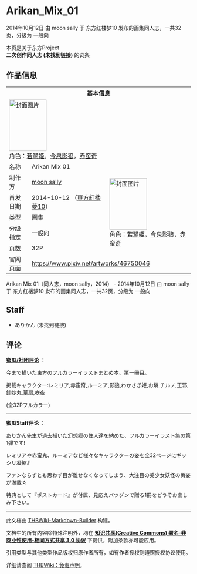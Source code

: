 # Arikan_Mix_01

<!-- source html: G:\repos\THBWiki-Markdown-Builder\THBWikiMarkdown\Temp\main\0\0b\ns0%3AArikan_Mix_01.html -->

2014年10月12日 由 moon sally 于 东方红楼梦10 发布的画集同人志，一共32页，分级为 一般向

本页是关于东方Project  
 **二次创作同人志 (未找到链接)** 的词条

## 作品信息

<table><tbody><tr><th colspan="3">基本信息</th></tr><tr><td class="cover-artwork-mobile" colspan="2"><a href="./文件-Arikan_Mix_01封面.png.md" class="image" title="封面图片"><img alt="封面图片" src="https://upload.thwiki.cc/thumb/c/cb/Arikan_Mix_01%E5%B0%81%E9%9D%A2.png/102px-Arikan_Mix_01%E5%B0%81%E9%9D%A2.png" decoding="async" loading="lazy" width="102" height="140" srcset="https://upload.thwiki.cc/thumb/c/cb/Arikan_Mix_01%E5%B0%81%E9%9D%A2.png/152px-Arikan_Mix_01%E5%B0%81%E9%9D%A2.png 1.5x, https://upload.thwiki.cc/thumb/c/cb/Arikan_Mix_01%E5%B0%81%E9%9D%A2.png/203px-Arikan_Mix_01%E5%B0%81%E9%9D%A2.png 2x" data-file-width="600" data-file-height="826"></a><div class="cover-char">角色：<a href="./若鹭姬.md" title="若鹭姬">若鹭姬</a>，<a href="./今泉影狼.md" title="今泉影狼">今泉影狼</a>，<a href="./赤蛮奇.md" title="赤蛮奇">赤蛮奇</a></div></td>
</tr><tr><td class="label">名称</td><td colspan="2"> Arikan Mix 01 </td></tr><tr><td class="label">制作方</td><td><a href="./moon_sally.md" title="moon sally">moon sally</a></td><td class="cover-artwork" rowspan="5" style="min-width:140px;"><a href="./文件-Arikan_Mix_01封面.png.md" class="image" title="封面图片"><img alt="封面图片" src="https://upload.thwiki.cc/thumb/c/cb/Arikan_Mix_01%E5%B0%81%E9%9D%A2.png/102px-Arikan_Mix_01%E5%B0%81%E9%9D%A2.png" decoding="async" loading="lazy" width="102" height="140" srcset="https://upload.thwiki.cc/thumb/c/cb/Arikan_Mix_01%E5%B0%81%E9%9D%A2.png/152px-Arikan_Mix_01%E5%B0%81%E9%9D%A2.png 1.5x, https://upload.thwiki.cc/thumb/c/cb/Arikan_Mix_01%E5%B0%81%E9%9D%A2.png/203px-Arikan_Mix_01%E5%B0%81%E9%9D%A2.png 2x" data-file-width="600" data-file-height="826"></a><div class="cover-char">角色：<a href="./若鹭姬.md" title="若鹭姬">若鹭姬</a>，<a href="./今泉影狼.md" title="今泉影狼">今泉影狼</a>，<a href="./赤蛮奇.md" title="赤蛮奇">赤蛮奇</a></div></td>
</tr><tr><td class="label">首发日期</td><td>2014-10-12&#160;（<a href="/展会作品列表?e=%E4%B8%9C%E6%96%B9%E7%BA%A2%E6%A5%BC%E6%A2%A6%2310">東方紅楼夢10</a>）</td></tr><tr><td class="label">类型</td><td>画集</td></tr><tr><td class="label">分级指定</td><td>一般向</td></tr><tr><td class="label">页数</td><td>32P</td></tr>
<tr><td class="label">官网页面</td><td colspan="2"><a rel="nofollow" class="external free" href="https://www.pixiv.net/artworks/46750046">https://www.pixiv.net/artworks/46750046</a></td></tr></tbody></table>

Arikan Mix 01（同人志，moon sally，2014） - 2014年10月12日 由 moon sally 于 东方红楼梦10 发布的画集同人志，一共32页，分级为 一般向

## Staff
- ありかん (未找到链接)


## 评论

  
 **[蜜瓜/社团评论](https://www.melonbooks.co.jp/detail/detail.php?product_id=108453)** ：  

今まで描いた東方のフルカラーイラストまとめ本、第一冊目。  

掲載キャラクター:レミリア,赤蛮奇,ルーミア,影狼,わかさぎ姫,お燐,チルノ,正邪,針妙丸,華扇,咲夜  

(全32Pフルカラー)   

  

___

  
 **蜜瓜Staff评论** ：  

ありかん先生が過去描いた幻想郷の住人達を納めた、フルカラーイラスト集の第1弾です!  

レミリアや赤蛮鬼、ルーミアなど様々なキャラクターの姿を全32ページにギッシリ凝縮♪  

ファンならずとも思わず目が離せなくなってしまう、大注目の美少女妖怪の勇姿が満載☆  

特典として『ポストカード』が付属、見応えバツグンで贈る1冊をどうぞお楽しみ下さい。
  


  
  

  





---

此文档由 [THBWiki-Markdown-Builder](https://github.com/Delsin-Yu/THBWiki-Markdown-Builder) 构建。

文档中的所有内容除特殊注明外，均在 [**知识共享(Creative Commons) 署名-非商业性使用-相同方式共享 3.0 协议**](https://creativecommons.org/licenses/by-sa/3.0/deed.zh-hans) 下提供，附加条款亦可能应用。

引用类型与其他类型作品版权归原作者所有，如有作者授权则遵照授权协议使用。

详细请查阅 [THBWiki：免责声明](https://thbwiki.cc/THBWiki:%E5%85%8D%E8%B4%A3%E5%A3%B0%E6%98%8E)。

